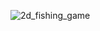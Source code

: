 
![2d_fishing_game](https://github.com/user-attachments/assets/b0bab8b4-eac4-4aad-87ff-03d88f72a25e)
